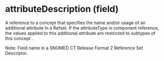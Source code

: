 # attributeDescription (field)

A reference to a concept that specifies the name and/or usage of an additional attribute in a Refset. If the attributeType is component reference, the values applied to this additional attribute are restricted to subtypes of this concept .

Note: Field name in a SNOMED CT Release Format 2 Reference Set Descriptor.
